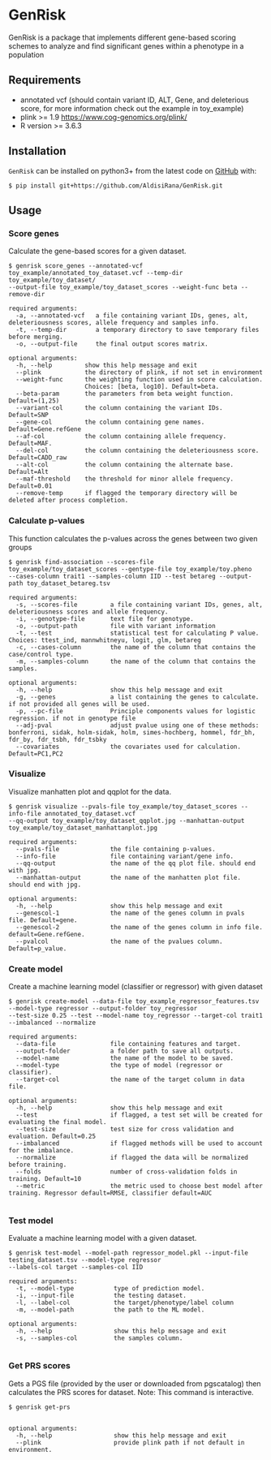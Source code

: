 # GenRisk

GenRisk is a package that implements different gene-based scoring schemes to analyze and find significant genes 
within a phenotype in a population

## Requirements
* annotated vcf (should contain variant ID, ALT, Gene, and deleterious score, for more information check out the example in toy_example)
* plink >= 1.9 https://www.cog-genomics.org/plink/
* R version >= 3.6.3


## Installation
``GenRisk`` can be installed on python3+ from the latest code on [GitHub](https://github.com/AldisiRana/GenRisk) with:

    $ pip install git+https://github.com/AldisiRana/GenRisk.git

## Usage

### Score genes
Calculate the gene-based scores for a given dataset.

    $ genrisk score_genes --annotated-vcf toy_example/annotated_toy_dataset.vcf --temp-dir toy_example/toy_dataset/ 
    --output-file toy_example/toy_dataset_scores --weight-func beta --remove-dir
```
required arguments:
  -a, --annotated-vcf   a file containing variant IDs, genes, alt, deleteriousness scores, allele frequency and samples info.
  -t, --temp-dir        a temporary directory to save temporary files before merging.
  -o, --output-file     the final output scores matrix.

optional arguments:
  -h, --help         show this help message and exit
  --plink            the directory of plink, if not set in environment
  --weight-func      the weighting function used in score calculation.
                     Choices: [beta, log10]. Default=beta.
  --beta-param       the parameters from beta weight function. Default=(1,25)
  --variant-col      the column containing the variant IDs. Default=SNP
  --gene-col         the column containing gene names. Default=Gene.refGene
  --af-col           the column containing allele frequency. Default=MAF.
  --del-col          the column containing the deleteriousness score. Default=CADD_raw
  --alt-col          the column containing the alternate base. Default=Alt
  --maf-threshold    the threshold for minor allele frequency. Default=0.01
  --remove-temp      if flagged the temporary directory will be deleted after process completion.
```

### Calculate p-values
This function calculates the p-values across the genes between two given groups
    
    $ genrisk find-association --scores-file toy_example/toy_dataset_scores --gentype-file toy_example/toy.pheno 
    --cases-column trait1 --samples-column IID --test betareg --output-path toy_dataset_betareg.tsv
```
required arguments:
  -s, --scores-file         a file containing variant IDs, genes, alt, deleteriousness scores and allele frequency.
  -i, --genotype-file       text file for genotype.
  -o, --output-path         file with variant information
  -t, --test                statistical test for calculating P value. Choices: ttest_ind, mannwhitneyu, logit, glm, betareg
  -c, --cases-column        the name of the column that contains the case/control type.
  -m, --samples-column      the name of the column that contains the samples.
  
optional arguments:
  -h, --help                show this help message and exit
  -g, --genes               a list containing the genes to calculate. if not provided all genes will be used.
  -p, --pc-file             Principle components values for logistic regression. if not in genotype file
  --adj-pval                adjust pvalue using one of these methods: bonferroni, sidak, holm-sidak, holm, simes-hochberg, hommel, fdr_bh, fdr_by, fdr_tsbh, fdr_tsbky
  --covariates              the covariates used for calculation. Default=PC1,PC2
```

### Visualize
Visualize manhatten plot and qqplot for the data.

    $ genrisk visualize --pvals-file toy_example/toy_dataset_scores --info-file annotated_toy_dataset.vcf
    --qq-output toy_example/toy_dataset_qqplot.jpg --manhattan-output toy_example/toy_dataset_manhattanplot.jpg 

```
required arguments:
  --pvals-file              the file containing p-values.
  --info-file               file containing variant/gene info.
  --qq-output               the name of the qq plot file. should end with jpg.
  --manhattan-output        the name of the manhatten plot file. should end with jpg.

optional arguments:
  -h, --help                show this help message and exit
  --genescol-1              the name of the genes column in pvals file. Default=gene.
  --genescol-2              the name of the genes column in info file. default=Gene.refGene.
  --pvalcol                 the name of the pvalues column. Default=p_value.
```

### Create model
Create a machine learning model (classifier or regressor) with given dataset

    $ genrisk create-model --data-file toy_example_regressor_features.tsv --model-type regressor --output-folder toy_regressor 
    --test-size 0.25 --test --model-name toy_regressor --target-col trait1 --imbalanced --normalize

```
required arguments:
  --data-file               file containing features and target.
  --output-folder           a folder path to save all outputs.
  --model-name              the name of the model to be saved.
  --model-type              the type of model (regressor or classifier).
  --target-col              the name of the target column in data file.

optional arguments:
  -h, --help                show this help message and exit
  --test                    if flagged, a test set will be created for evaluating the final model.
  --test-size               test size for cross validation and evaluation. Default=0.25
  --imbalanced              if flagged methods will be used to account for the imbalance.
  --normalize               if flagged the data will be normalized before training.
  --folds                   number of cross-validation folds in training. Default=10
  --metric                  the metric used to choose best model after training. Regressor default=RMSE, classifier default=AUC
  
```

### Test model
Evaluate a machine learning model with a given dataset.

    $ genrisk test-model --model-path regressor_model.pkl --input-file testing_dataset.tsv --model-type regressor 
    --labels-col target --samples-col IID

```
required arguments:
  -t, --model-type           type of prediction model.
  -i, --input-file           the testing dataset.
  -l, --label-col            the target/phenotype/label column
  -m, --model-path           the path to the ML model.

optional arguments:
  -h, --help                 show this help message and exit
  -s, --samples-col          the samples column.
  
```


### Get PRS scores
Gets a PGS file (provided by the user or downloaded from pgscatalog) then calculates the PRS scores for dataset.
Note: This command is interactive.

    $ genrisk get-prs

```

optional arguments:
  -h, --help                 show this help message and exit
  --plink                    provide plink path if not default in environment.
```

